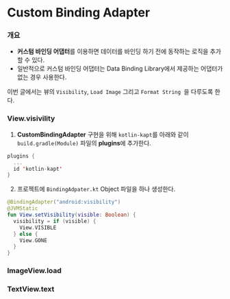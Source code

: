 # Custom Binding Adapter

### 개요
<p>

- **커스텀 바인딩 어댑터**를 이용하면 데이터를 바인딩 하기 전에 동작하는 로직을 추가할 수 있다.
- 일반적으로 커스텀 바인딩 어댑터는 Data Binding Library에서 제공하는 어댑터가 없는 경우 사용한다.

</p>

<p>

이번 글에서는 뷰의 `Visibility`, `Load Image` 그리고 `Format String `을 다루도록 한다.

</p>

### View.visivility
1. **CustomBindingAdapter** 구현을 위해 `kotlin-kapt`를 아래와 같이 `build.gradle(Module)` 파일의 **plugins**에 추가한다.
```kotlin
plugins {  
  ...
  id 'kotlin-kapt'  
}
```
2. 프로젝트에 `BindingAdpater.kt` Object 파일을 하나 생성한다.
<!-- 프로젝트 구조 이미지 -->

``` kotlin
@BindingAdapter("android:visibility")
@JVMStatic
fun View.setVisibility(visible: Boolean) {
  visibility = if (visible) {
    View.VISIBLE
  } else {
    View.GONE
  }
}

```
### ImageView.load

### TextView.text
